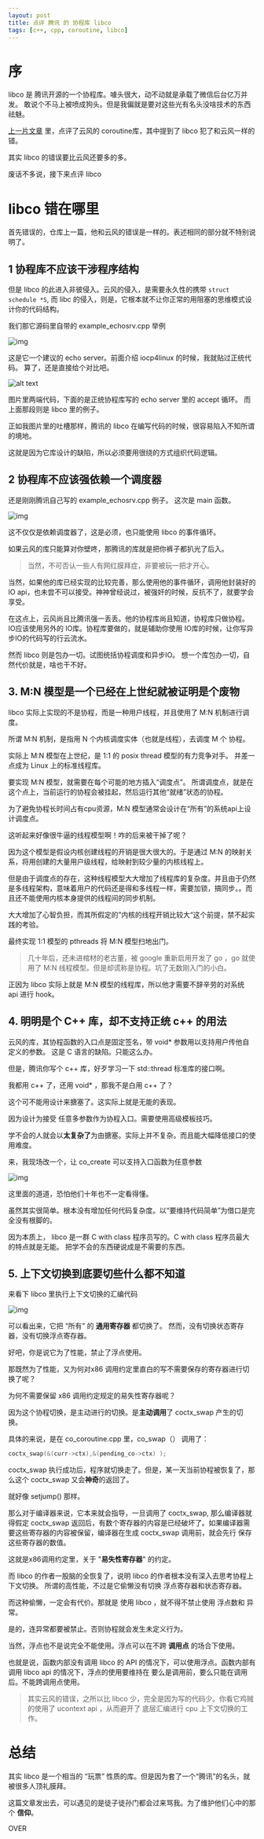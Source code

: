 ```yaml
---
layout: post
title: 点评 腾讯 的 协程库 libco
tags: [c++, cpp, coroutine, libco]
---
```


# 序

libco 是 腾讯开源的一个协程库。噱头很大，动不动就是承载了微信后台亿万并发。
敢说个不马上被喷成狗头。但是我偏就是要对这些光有名头没啥技术的东西祛魅。

[上一片文章](https://microcai.org/2024/12/16/dig-into-coroutine-lib.html) 里，点评了云风的 coroutine库，其中提到了 libco 犯了和云风一样的错。

其实 libco 的错误要比云风还要多的多。

废话不多说，接下来点评 libco


# libco 错在哪里

首先错误的，仓库上一篇，他和云风的错误是一样的。表述相同的部分就不特别说明了。

## 1 协程库不应该干涉程序结构

但是 libco 的此进入非彼侵入。云风的侵入，是需要永久性的携带 `struct schedule *S`,
而 libc 的侵入，则是，它根本就不让你正常的用阻塞的思维模式设计你的代码结构。

我们那它源码里自带的 example_echosrv.cpp 举例

![img](/images/libco_code1.png)

这是它一个建议的 echo server。前面介绍 iocp4linux 的时候，我就贴过正统代码。
算了，还是直接给个对比吧。


![alt text](../images/compare_libco_uasync.png)

图片里两端代码，下面的是正统协程库写的 echo server 里的 accept 循环。
而上面那段则是 libco 里的例子。

正如我图片里的吐槽那样，腾讯的 libco 在编写代码的时候，很容易陷入不知所谓的境地。

这就是因为它库设计的缺陷，所以必须要用很绕的方式组织代码逻辑。

## 2 协程库不应该强依赖一个调度器

还是刚刚腾讯自己写的 example_echosrv.cpp 例子。
这次是 main 函数。

![img](/images/libco_code2.png)

这不仅仅是依赖调度器了，这是必须，也只能使用 libco 的事件循环。

如果云风的库只能算对你壁咚，那腾讯的库就是把你裤子都扒光了后入。

> 当然，不可否认一些人有网红膜拜症，非要被玩一把才开心。

当然，如果他的库已经实现的比较完善，那么使用他的事件循环，调用他封装好的 IO api，也未尝不可以接受。神神曾经说过，被强奸的时候，反抗不了，就要学会享受。

在这点上，云风尚且比腾讯强一丢丢。他的协程库尚且知道，协程库只做协程。IO应该使用另外的 IO库。协程库要做的，就是辅助你使用 IO库的时候，让你写异步IO的代码写的行云流水。

然而 libco 则是包办一切。试图统括协程调度和异步IO。
想一个库包办一切，自然代价就是，啥也干不好。

## 3. M:N 模型是一个已经在上世纪就被证明是个废物

libco 实际上实现的不是协程，而是一种用户线程，并且使用了 M:N 机制进行调度。

所谓 M:N 机制，是指用 N 个内核调度实体（也就是线程），去调度 M 个 协程。

实际上 M:N 模型在上世纪，是 1:1 的 posix thread 模型的有力竞争对手。
并差一点成为 Linux 上的标准线程库。

要实现 M:N 模型，就需要在每个可能的地方插入“调度点”。
所谓调度点，就是在这个点上，当前运行的协程会被挂起，然后运行其他“就绪”状态的协程。

为了避免协程长时间占有cpu资源，M:N 模型通常会设计在“所有”的系统api上设计调度点。

这听起来好像很牛逼的线程模型啊！咋的后来被干掉了呢？

因为这个模型是假设内核创建线程的开销是很大很大的。于是通过 M:N 的映射关系，将用创建的大量用户级线程，给映射到较少量的内核线程上。

但是由于调度点的存在，这种线程模型大大增加了线程库的复杂度。并且由于仍然是多线程架构，意味着用户的代码还是得和多线程一样，需要加锁，搞同步。。而且还不能使用内核本身提供的线程间的同步机制。

大大增加了心智负担，而其所假定的”内核的线程开销比较大“这个前提，禁不起实践的考验。

最终实现 1:1 模型的 pthreads 将 M:N 模型扫地出门。

> 几十年后，还未进棺材的老古董，被 google 重新启用开发了 go ，go 就使用了 M:N 线程模型。但是却谎称是协程。坑了无数刚入门的小白。

正因为 libco 实际上就是 M:N 模型的线程库，所以他才需要不辞辛劳的对系统 api 进行 hook。

## 4. 明明是个 C++ 库，却不支持正统 c++ 的用法

云风的库，其协程函数的入口点是固定签名，带 void* 参数用以支持用户传他自定义的参数。
这是 C 语言的缺陷。只能这么办。

但是，腾讯你写个 c++ 库，好歹学习一下 std::thread 标准库的接口啊。

我都用 c++ 了，还用 void* ，那我不是白用 c++ 了？

这个可不能用设计来搪塞了。这实际上就是无能的表现。

因为设计为接受 任意多参数作为协程入口。需要使用高级模板技巧。

学不会的人就会以**太复杂了**为由搪塞。实际上并不复杂。而且能大幅降低接口的使用难度。

来，我现场改一个，让 co_create 可以支持入口函数为任意参数

![img](/images/libco_code3.png)

这里面的道道，恐怕他们十年也不一定看得懂。

虽然其实很简单。根本没有增加任何代码复杂度。以“要维持代码简单”为借口是完全没有根脚的。

因为本质上， libco 是一群 C with class 程序员写的。C with class 程序员最大的特点就是无能。
把学不会的东西硬说成是不需要的东西。

## 5. 上下文切换到底要切些什么都不知道

来看下 libco 里执行上下文切换的汇编代码

![img](/images/libco_code4.png)

可以看出来，它把 “所有” 的 **通用寄存器** 都切换了。
然而，没有切换状态寄存器，没有切换浮点寄存器。

好吧，你是说它为了性能，禁止了浮点使用。

那既然为了性能，又为何对x86 调用约定里直白的写不需要保存的寄存器进行切换了呢？

为何不需要保留 x86 调用约定规定的易失性寄存器呢？

因为这个协程切换，是主动进行的切换。是**主动调用**了 coctx_swap 产生的切换。

具体的来说，是在 co_coroutine.cpp 里，co_swap（） 调用了：

```c
coctx_swap(&(curr->ctx),&(pending_co->ctx) );
```


coctx_swap 执行成功后，程序就切换走了。但是，某一天当前协程被恢复了，那么这个 coctx_swap 又会**神奇**的返回了。

就好像 setjump() 那样。

那么对于编译器来说，它本来就会指导，一旦调用了 coctx_swap, 那么编译器就得假定 coctx_swap 返回后，有数个寄存器的内容是已经破坏了。如果编译器需要这些寄存器的内容被保留，编译器在生成 coctx_swap 调用前，就会先行 保存这些寄存器的数值。

这就是x86调用约定里，关于 "**易失性寄存器**" 的约定。

而 libco 的作者一股脑的全恢复了，说明 libco 的作者根本没有深入去思考协程上下文切换。
所谓的高性能，不过是它偷懒没有切换 浮点寄存器和状态寄存器。

而这种偷懒，一定会有代价。那就是 使用 libco ，就不得不禁止使用 浮点数和 异常。

是的，连异常都要被禁止。否则协程就会发生未定义行为。

当然，浮点也不是说完全不能使用。浮点可以在不跨 **调用点** 的场合下使用。

也就是说，函数内部没有调用 libco 的 API 的情况下，可以使用浮点。函数内部有调用 libco api 的情况下，浮点的使用要维持在 要么是调用前，要么只能在调用后。不能跨调用点使用。

> 其实云风的错误，之所以比 libco 少，完全是因为写的代码少。你看它鸡贼的使用了 ucontext api ，从而避开了
底层汇编进行 cpu 上下文切换的工作。


# 总结

其实 libco 是一个相当的 “玩票” 性质的库。但是因为套了一个“腾讯”的名头，就被很多人顶礼膜拜。

这篇文章发出去，可以遇见的是徒子徒孙门都会过来骂我。为了维护他们心中的那个 **信仰**。


OVER

